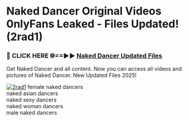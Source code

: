 # Naked Dancer Original Videos 0nlyFans Leaked - Files Updated! (2rad1)

<h3>🔴 CLICK HERE 🌐==►► <a href="https://tinyurl.com/up5wt9bj" rel="nofollow">Naked Dancer Updated Files</a></h3>

Get Naked Dancer and all content. Now you can access all videos and pictures of Naked Dancer. New Updated Files 2025!

[![2rad1](https://i.imgur.com/ABiUzMV.gif)](https://tinyurl.com/up5wt9bj)
female naked dancers<br>
naked asian dancers<br>
naked sexy dancers<br>
naked woman dancers<br>
male naked dancers